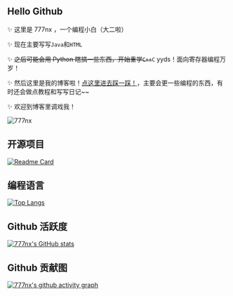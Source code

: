 ## Hello Github

✨ 这里是 777nx ，一个编程小白（大二啦）

✨ 现在主要写写`Java`和`HTML`

✨ ~~之后可能会用 Python 瞎搞一些东西，开始重学`C++`~~`C` yyds！面向寄存器编程万岁！

✨ 然后这里是我的博客啦！[点这里进去踩一踩！](https://www.777nx.cn)，主要会更一些编程的东西，有时还会做点教程和写写日记~~

✨ 欢迎到博客里调戏我！

![777nx](https://count.getloli.com/get/@777nx)

<!-- ## 社交主页

<a target="_blank" href="https://www.777nx.cn" title="Fantasy的技术小站"><img src="https://img.shields.io/badge/website-%E4%B8%AA%E4%BA%BA%E5%8D%9A%E5%AE%A2-blue"></a>

<a target="_blank" href="https://space.bilibili.com/507623389" title="青浅慕"><img src="https://img.shields.io/badge/bilibili-B%E7%AB%99-ff69b4"></a>

## 技术栈

![Java](https://img.shields.io/badge/-java-yellow?style=flat-square&logo=java)

![Python](https://img.shields.io/badge/-Python-pink?style=flat-square&logo=Python)

![MySQL](https://img.shields.io/badge/mysql-%2300f.svg?style=flat-square&logo=mysql&logoColor=white)

![HTML5](https://img.shields.io/badge/-HTML5-E34F26?style=flat-square&logo=html5&logoColor=white)

![CSS3](https://img.shields.io/badge/-CSS3-1572B6?style=flat-square&logo=css3)

![JavaScript](https://img.shields.io/badge/-JavaScript-oringe?style=flat-square&logo=javascript)

![jQuery](https://img.shields.io/badge/jquery-%230769AD.svg?style=style=flat-square&logo=jquery&logoColor=white)

![Nodejs](https://img.shields.io/badge/-Nodejs-c0ebd?style=flat-square&logo=Node.js)

![Vue](https://img.shields.io/badge/-Vue.js-3f745c?style=flat-square&logo=Vue.js) -->

## 开源项目

[![Readme Card](https://github-readme-stats.vercel.app/api/pin/?username=777nx&repo=777nx.github.io)](https://github.com/anuraghazra/github-readme-stats)

## 编程语言

[![Top Langs](https://github-readme-stats.vercel.app/api/top-langs/?username=777nx)](https://github.com/anuraghazra/github-readme-stats)

## Github 活跃度

[![777nx's GitHub stats](https://github-readme-stats.vercel.app/api?username=777nx)](https://github.com/anuraghazra/github-readme-stats)

## Github 贡献图

[![777nx's github activity graph](https://github-readme-activity-graph.cyclic.app/graph?username=777nx)](https://github.com/ashutosh00710/github-readme-activity-graph)

<!--
**777nx/777nx** is a ✨ _special_ ✨ repository because its `README.md` (this file) appears on your GitHub profile.

Here are some ideas to get you started:

- 🔭 I’m currently working on ...
- 🌱 I’m currently learning ...
- 👯 I’m looking to collaborate on ...
- 🤔 I’m looking for help with ...
- 💬 Ask me about ...
- 📫 How to reach me: ...
- 😄 Pronouns: ...
- ⚡ Fun fact: ...
-->
